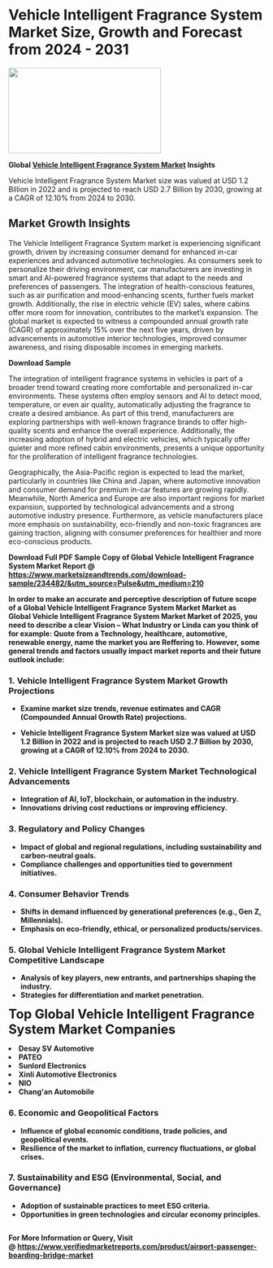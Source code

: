 <H1>Vehicle Intelligent Fragrance System Market Size, Growth and Forecast from 2024 - 2031</H1><img class="aligncenter size-medium wp-image-584254" src="https://thirdeyenews.in/wp-content/uploads/2024/09/Global-Market-Research-300x168.jpeg" alt="" width="300" height="168" /><p><strong>Global&nbsp;<a href="https://www.marketsizeandtrends.com/download-sample/234482/&amp;utm_source=Pulse&amp;utm_medium=210">Vehicle Intelligent Fragrance System Market</a> Insights</strong></p><p>Vehicle Intelligent Fragrance System Market size was valued at USD 1.2 Billion in 2022 and is projected to reach USD 2.7 Billion by 2030, growing at a CAGR of 12.10% from 2024 to 2030.</p><p><h2>Market Growth Insights</h2> <p>The Vehicle Intelligent Fragrance System market is experiencing significant growth, driven by increasing consumer demand for enhanced in-car experiences and advanced automotive technologies. As consumers seek to personalize their driving environment, car manufacturers are investing in smart and AI-powered fragrance systems that adapt to the needs and preferences of passengers. The integration of health-conscious features, such as air purification and mood-enhancing scents, further fuels market growth. Additionally, the rise in electric vehicle (EV) sales, where cabins offer more room for innovation, contributes to the market’s expansion. The global market is expected to witness a compounded annual growth rate (CAGR) of approximately 15% over the next five years, driven by advancements in automotive interior technologies, improved consumer awareness, and rising disposable incomes in emerging markets.</p> <p><strong>Download Sample</strong></p> <p>The integration of intelligent fragrance systems in vehicles is part of a broader trend toward creating more comfortable and personalized in-car environments. These systems often employ sensors and AI to detect mood, temperature, or even air quality, automatically adjusting the fragrance to create a desired ambiance. As part of this trend, manufacturers are exploring partnerships with well-known fragrance brands to offer high-quality scents and enhance the overall experience. Additionally, the increasing adoption of hybrid and electric vehicles, which typically offer quieter and more refined cabin environments, presents a unique opportunity for the proliferation of intelligent fragrance technologies.</p> <p>Geographically, the Asia-Pacific region is expected to lead the market, particularly in countries like China and Japan, where automotive innovation and consumer demand for premium in-car features are growing rapidly. Meanwhile, North America and Europe are also important regions for market expansion, supported by technological advancements and a strong automotive industry presence. Furthermore, as vehicle manufacturers place more emphasis on sustainability, eco-friendly and non-toxic fragrances are gaining traction, aligning with consumer preferences for healthier and more eco-conscious products.</p> <p><strong></p><p><span class=""><strong>Download Full PDF Sample Copy of Global Vehicle Intelligent Fragrance System Market Report</strong> @ <a href="https://www.marketsizeandtrends.com/download-sample/234482/&amp;utm_source=Pulse&amp;utm_medium=210" target="_blank">https://www.marketsizeandtrends.com/download-sample/234482/&amp;utm_source=Pulse&amp;utm_medium=210</a></span></p><p>In order to make an accurate and perceptive description of future scope of a Global&nbsp;Vehicle Intelligent Fragrance System Market Market as Global&nbsp;Vehicle Intelligent Fragrance System Market Market of 2025, you need to describe a clear Vision &ndash; What Industry or Linda can you think of for example: Quote from a Technology, healthcare, automotive, renewable energy, name the market you are Reffering to. However, some general trends and factors usually impact market reports and their future outlook include:</p><h3>1.&nbsp;<strong>Vehicle Intelligent Fragrance System Market Growth Projections</strong></h3><ul><li>Examine market size trends, revenue estimates and CAGR (Compounded Annual Growth Rate) projections.</li><li><p>Vehicle Intelligent Fragrance System Market size was valued at USD 1.2 Billion in 2022 and is projected to reach USD 2.7 Billion by 2030, growing at a CAGR of 12.10% from 2024 to 2030.</p></li></ul><h3>2.&nbsp;<strong>Vehicle Intelligent Fragrance System Market Technological Advancements</strong></h3><ul><li>Integration of AI, IoT, blockchain, or automation in the industry.</li><li>Innovations driving cost reductions or improving efficiency.</li></ul><h3>3.&nbsp;<strong>Regulatory and Policy Changes</strong></h3><ul><li>Impact of global and regional regulations, including sustainability and carbon-neutral goals.</li><li>Compliance challenges and opportunities tied to government initiatives.</li></ul><h3>4.&nbsp;<strong>Consumer Behavior Trends</strong></h3><ul><li>Shifts in demand influenced by generational preferences (e.g., Gen Z, Millennials).</li><li>Emphasis on eco-friendly, ethical, or personalized products/services.</li></ul><h3>5.&nbsp;<strong>Global Vehicle Intelligent Fragrance System Market Competitive Landscape</strong></h3><ul><li>Analysis of key players, new entrants, and partnerships shaping the industry.</li><li>Strategies for differentiation and market penetration.</li></ul><p data-pm-slice="1 1 []"><span style="color: inherit; font-family: inherit; font-size: 25px;">Top Global Vehicle Intelligent Fragrance System Market Companies</span></p><div class="" data-test-id=""><p><li>Desay SV Automotive</li><li> PATEO</li><li> Sunlord Electronics</li><li> Xinli Automotive Electronics</li><li> NIO</li><li> Chang'an Automobile</li></p></div><h3>6.&nbsp;<strong>Economic and Geopolitical Factors</strong></h3><ul><li>Influence of global economic conditions, trade policies, and geopolitical events.</li><li>Resilience of the market to inflation, currency fluctuations, or global crises.</li></ul><h3>7.&nbsp;<strong>Sustainability and ESG (Environmental, Social, and Governance)</strong></h3><ul><li>Adoption of sustainable practices to meet ESG criteria.</li><li>Opportunities in green technologies and circular economy principles.</li></ul><h2><strong style="font-size: 14px;">For More Information or Query, Visit @&nbsp;</strong><a style="background-color: #ffffff; font-size: 14px;" href="https://www.marketsizeandtrends.com/report/vehicle-intelligent-fragrance-system-market/" target="_blank">https://www.verifiedmarketreports.com/product/airport-passenger-boarding-bridge-market</a></h2>
